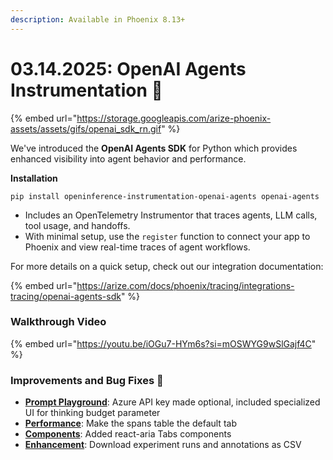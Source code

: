 ```yaml
---
description: Available in Phoenix 8.13+
---
```


# 03.14.2025: OpenAI Agents Instrumentation 📡

{% embed url="https://storage.googleapis.com/arize-phoenix-assets/assets/gifs/openai_sdk_rn.gif" %}

We've introduced the **OpenAI Agents SDK** for Python which provides enhanced visibility into agent behavior and performance.

**Installation**

```
pip install openinference-instrumentation-openai-agents openai-agents
```

* Includes an OpenTelemetry Instrumentor that traces agents, LLM calls, tool usage, and handoffs.
* With minimal setup, use the `register` function to connect your app to Phoenix and view real-time traces of agent workflows.

For more details on a quick setup, check out our integration documentation:

{% embed url="https://arize.com/docs/phoenix/tracing/integrations-tracing/openai-agents-sdk" %}

### Walkthrough Video

{% embed url="https://youtu.be/iOGu7-HYm6s?si=mOSWYG9wSlGajf4C" %}

### Improvements and Bug Fixes 🐛

* [**Prompt Playground**](https://github.com/Arize-ai/phoenix/issues/6788): Azure API key made optional, included specialized UI for thinking budget parameter
* [**Performance**](https://github.com/Arize-ai/phoenix/pull/6756): Make the spans table the default tab
* [**Components**](https://github.com/Arize-ai/phoenix/issues/6771): Added react-aria Tabs components
* [**Enhancement**](https://github.com/Arize-ai/phoenix/pull/6749): Download experiment runs and annotations as CSV
